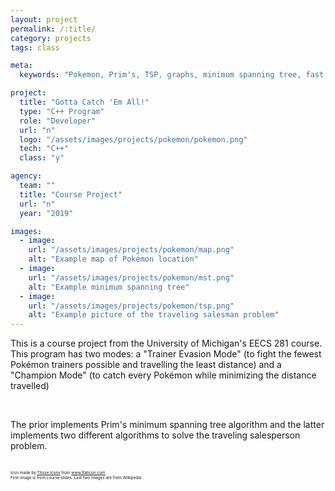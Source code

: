 ```yaml
---
layout: project
permalink: /:title/
category: projects
tags: class

meta:
  keywords: "Pokemon, Prim's, TSP, graphs, minimum spanning tree, fast tsp, opt tsp, Kruskal's"

project:
  title: "Gotta Catch 'Em All!"
  type: "C++ Program"
  role: "Developer"
  url: "n"
  logo: "/assets/images/projects/pokemon/pokemon.png"
  tech: "C++"
  class: "y"

agency:
  team: ""
  title: "Course Project"
  url: "n"
  year: "2019"

images:
  - image:
    url: "/assets/images/projects/pokemon/map.png"
    alt: "Example map of Pokémon location"
  - image:
    url: "/assets/images/projects/pokemon/mst.png"
    alt: "Example minimum spanning tree"
  - image:
    url: "/assets/images/projects/pokemon/tsp.png"
    alt: "Example picture of the traveling salesman problem"
---
```

<p>This is a course project from the University of Michigan's EECS 281 course. This program has two modes: a "Trainer Evasion Mode" (to fight the fewest Pokémon trainers possible and travelling the least distance) and a "Champion Mode" (to catch every Pokémon while minimizing the distance travelled)</p> 
<br>
<p>The prior implements Prim's minimum spanning tree algorithm and the latter implements two different algorithms to solve the traveling salesperson problem. </p>
<br>
<div style="font-size: 0.4rem">Icon made by <a href="https://www.flaticon.com/authors/those-icons" title="Those Icons">Those Icons</a> from <a href="https://www.flaticon.com/" target="_blank">www.flaticon.com</a></div>
<div style="font-size: 0.4rem">First image is from course slides. Last two images are from Wikipedia</div>

